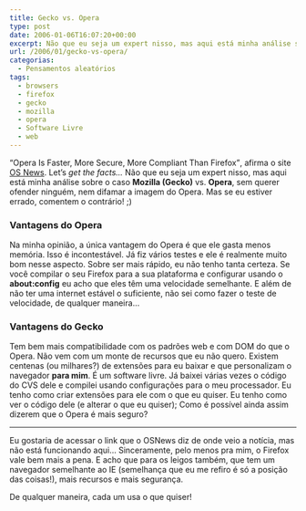 ```yaml
---
title: Gecko vs. Opera
type: post
date: 2006-01-06T16:07:20+00:00
excerpt: Não que eu seja um expert nisso, mas aqui está minha análise sobre o caso Mozilla (Gecko) vs. Opera.
url: /2006/01/gecko-vs-opera/
categorias:
  - Pensamentos aleatórios
tags:
  - browsers
  - firefox
  - gecko
  - mozilla
  - opera
  - Software Livre
  - web
---
```


<q>Opera Is Faster, More Secure, More Compliant Than Firefox</q>, afirma o site [OS News][1]. Let’s _get the facts…_ Não que eu seja um expert nisso, mas aqui está minha análise sobre o caso **Mozilla (Gecko)** vs. **Opera**, sem querer ofender ninguém, nem difamar a imagem do Opera. Mas se eu estiver errado, comentem o contrário! ;)

### Vantagens do Opera

Na minha opinião, a única vantagem do Opera é que ele gasta menos memória. Isso é incontestável. Já fiz vários testes e ele é realmente muito bom nesse aspecto. Sobre ser mais rápido, eu não tenho tanta certeza. Se você compilar o seu Firefox para a sua plataforma e configurar usando o **about:config** eu acho que eles têm uma velocidade semelhante. E além de não ter uma internet estável o suficiente, não sei como fazer o teste de velocidade, de qualquer maneira…

### Vantagens do Gecko

Tem bem mais compatibilidade com os padrões web e com DOM do que o Opera. Não vem com um monte de recursos que eu não quero. Existem centenas (ou milhares?) de extensões para eu baixar e que personalizam o navegador **para mim**. É um software livre. Já baixei várias vezes o código do CVS dele e compilei usando configurações para o meu processador. Eu tenho como criar extensões para ele com o que eu quiser. Eu tenho como ver o código dele (e alterar o que eu quiser); Como é possível ainda assim dizerem que o Opera é mais seguro?

---

Eu gostaria de acessar o link que o OSNews diz de onde veio a notícia, mas não está funcionando aqui… Sinceramente, pelo menos pra mim, o Firefox vale bem mais a pena. E acho que para os leigos também, que tem um navegador semelhante ao IE (semelhança que eu me refiro é só a posição das coisas!), mais recursos e mais segurança.

De qualquer maneira, cada um usa o que quiser!

[1]: http://www.osnews.com/comment.php?news_id=13175
